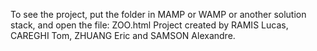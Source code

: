To see the project, put the folder in MAMP or WAMP or another solution stack, and open the file: ZOO.html
Project created by RAMIS Lucas, CAREGHI Tom, ZHUANG Eric and SAMSON Alexandre.
